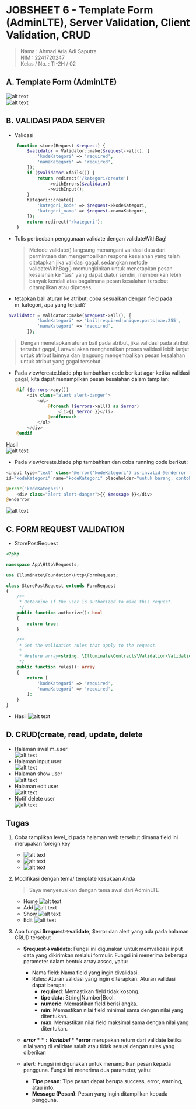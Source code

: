 # JOBSHEET 6 - Template Form (AdminLTE), Server Validation, Client Validation, CRUD

> Nama : Ahmad Aria Adi Saputra <br>
> NIM : 2241720247 <br>
> Kelas / No. : TI-2H / 02

## A. Template Form (AdminLTE)

![alt text](image-6.png)<br>
![alt text](image-7.png)<br>

## B. VALIDASI PADA SERVER

-   Validasi <br>

```php
    function store(Request $request) {
        $validator = Validator::make($request->all(), [
            'kodeKategori' => 'required',
            'namaKategori' => 'required',
        ]);
        if ($validator->fails()) {
            return redirect('/kategori/create')
                ->withErrors($validator)
                ->withInput();
        }
        Kategori::create([
            'kategori_kode' => $request->kodeKategori,
            'kategori_nama' => $request->namaKategori,
        ]);
        return redirect('/kategori');
    }
```

-   Tulis perbedaan penggunaan validate dengan validateWithBag!

    > Metode validate() langsung menangani validasi data dari permintaan dan mengembalikan respons kesalahan yang telah ditetapkan jika validasi gagal, sedangkan metode validateWithBag() memungkinkan untuk menetapkan pesan kesalahan ke "tas" yang dapat diatur sendiri, memberikan lebih banyak kendali atas bagaimana pesan kesalahan tersebut ditampilkan atau diproses.

-   tetapkan bail aturan ke atribut: coba sesuaikan dengan field pada m_kategori, apa yang terjadi?

```php
 $validator = Validator::make($request->all(), [
            'kodeKategori' => 'bail|required|unique:posts|max:255',
            'namaKategori' => 'required',
        ]);
```

> Dengan menetapkan aturan bail pada atribut, jika validasi pada atribut tersebut gagal, Laravel akan menghentikan proses validasi lebih lanjut untuk atribut lainnya dan langsung mengembalikan pesan kesalahan untuk atribut yang gagal tersebut.

-   Pada view/create.blade.php tambahkan code berikut agar ketika validasi gagal, kita
    dapat menampilkan pesan kesalahan dalam tampilan: <br>

```php
    @if ($errors->any())
        <div class="alert alert-danger">
            <ul>
                @foreach ($errors->all() as $error)
                    <li>{{ $error }}</li>
                @endforeach
            </ul>
        </div>
    @endif
```

Hasil <br>
![alt text](image-8.png)<br>

-   Pada view/create.blade.php tambahkan dan coba running code berikut :<br>

```php
<input type="text" class="@error('kodeKategori') is-invalid @enderror form-control"
id="kodeKategori" name="kodeKategori" placeholder="untuk barang, contoh : AOC0">

@error('kodeKategori')
    <div class="alert alert-danger">{{ $message }}</div>
@enderror
```

![alt text](image-9.png)<br>

## C. FORM REQUEST VALIDATION

-   StorePostRequest

```php
<?php

namespace App\Http\Requests;

use Illuminate\Foundation\Http\FormRequest;

class StorePostRequest extends FormRequest
{
    /**
     * Determine if the user is authorized to make this request.
     */
    public function authorize(): bool
    {
        return true;
    }

    /**
     * Get the validation rules that apply to the request.
     *
     * @return array<string, \Illuminate\Contracts\Validation\ValidationRule|array<mixed>|string>
     */
    public function rules(): array
    {
        return [
            'kodeKategori' => 'required',
            'namaKategori' => 'required',
        ];
    }
}
```

-   Hasil
    ![alt text](image-10.png)<br>

## D. CRUD(create, read, update, delete

-   Halaman awal m_user<br>
    ![alt text](image-11.png)
-   Halaman input user<br>
    ![alt text](image-12.png)
-   Halaman show user<br>
    ![alt text](image-13.png)
-   Halaman edit user<br>
    ![alt text](image-14.png)
-   Notif delete user<br>
    ![alt text](image-15.png)

## Tugas

1. Coba tampilkan level_id pada halaman web tersebut dimana field ini merupakan foreign key
    - ![alt text](image-16.png)<br>
    - ![alt text](image-17.png)<br>
    - ![alt text](image-18.png)<br>
2. Modifikasi dengan tema/ template kesukaan Anda
    > Saya menyesuaikan dengan tema awal dari AdminLTE
    - Home
      ![alt text](image-19.png)
    - Add
      ![alt text](image-20.png)
    - Show
      ![alt text](image-21.png)
    - Edit
      ![alt text](image-22.png)
3. Apa fungsi **$request->validate**, $error dan alert yang ada pada halaman CRUD tersebut

    - **$request->validate**:
      Fungsi ini digunakan untuk memvalidasi input data yang dikirimkan melalui formulir. Fungsi ini menerima beberapa parameter dalam bentuk array assoc, yaitu:

        - Nama field: Nama field yang ingin divalidasi.
        - Rules: Aturan validasi yang ingin diterapkan. Aturan validasi dapat berupa:
            - **required**: Memastikan field tidak kosong.
            - **tipe data**: String|Number|Bool.
            - **numeric**: Memastikan field berisi angka.
            - **min**: Memastikan nilai field minimal sama dengan nilai yang ditentukan.
            - **max**: Memastikan nilai field maksimal sama dengan nilai yang ditentukan.

    - **$error**:
      Variabel **$error** merupakan return dari validate ketika nilai yang di validate salah atau tidak sesuai dengan rules yang diberikan
    - **alert**:
      Fungsi ini digunakan untuk menampilkan pesan kepada pengguna. Fungsi ini menerima dua parameter, yaitu:
        - **Tipe pesan**: Tipe pesan dapat berupa success, error, warning, atau info.
        - **Message (Pesan)**: Pesan yang ingin ditampilkan kepada pengguna.
